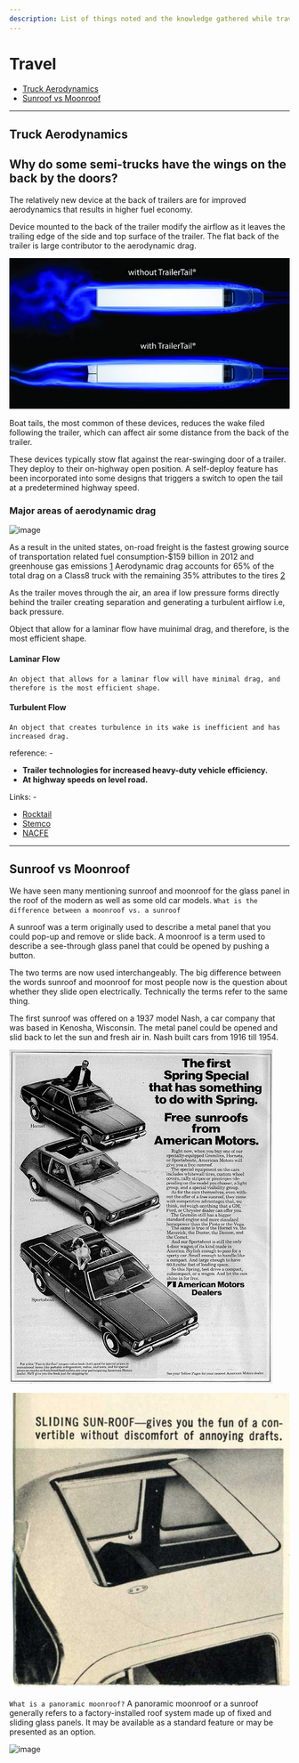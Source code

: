 ```yaml
---
description: List of things noted and the knowledge gathered while traveling is packaged here.
---
```

# Travel

- [Truck Aerodynamics](#Truck-Aerodynamics)
- [Sunroof vs Moonroof](#Sunroof-vs-Moonroof)


---
## Truck Aerodynamics
## Why do some semi-trucks have the wings on the back by the doors?

The relatively new device at the back of trailers are for improved aerodynamics that results in higher fuel economy.

Device mounted to the back of the trailer modify the airflow as it leaves the trailing edge of the side and top surface of the trailer. The flat back of the trailer is large contributor to the aerodynamic drag.

![](stemco-trailertail-airflow.jpg)

Boat tails, the most common of these devices, reduces the wake filed following the trailer, which can affect air some distance from the back of the trailer.

These devices typically stow flat against the rear-swinging door of a trailer. They deploy to their on-highway open position. A self-deploy feature has been incorporated into some designs that triggers a switch to open the tail at a predetermined highway speed.

### Major areas of aerodynamic drag

![image](https://rocketail.com/wp-content/uploads/2018/11/techn-pg_diag_03.jpg)

As a result in the united states, on-road freight is the fastest growing source of transportation related fuel consumption-$159 billion in 2012 and greenhouse gas emissions [1](truck_aerodynamics.md#Trailer-technologies-for-increased-heavy-duty-vehicle-efficiency) Aerodynamic drag accounts for 65% of the total drag on a Class8 truck with the remaining 35% attributes to the tires [2](truck_aerodynamics.md#At-highway-speeds-on-level-road)

As the trailer moves through the air, an area if low pressure forms directly behind the trailer creating separation and generating a turbulent airflow i.e, back pressure.

Object that allow for a laminar flow have muinimal drag, and therefore, is the most efficient shape.

#### Laminar Flow

```text
An object that allows for a laminar flow will have minimal drag, and therefore is the most efficient shape.
```

#### Turbulent Flow

```text
An object that creates turbulence in its wake is inefficient and has increased drag.
```

reference: -
* **Trailer technologies for increased heavy-duty vehicle efficiency.**
* **At highway speeds on level road.**

Links: -

* [Rocktail](https://rocketail.com/technology/)
* [Stemco](http://www.stemco.com/product/trailertail/)
* [NACFE](https://nacfe.org/technology/trailer-rear-devices/)

---

## Sunroof vs Moonroof
We have seen many mentioning sunroof and moonroof for the glass panel in the roof of the modern as well as some old car models. `What is the difference between a moonroof vs. a sunroof`

A sunroof was a term originally used to describe a metal panel that you could pop-up and remove or slide back. A moonroof is a term used to describe a see-through glass panel that could be opened by pushing a button.

The two terms are now used interchangeably. The big difference between the words sunroof and moonroof for most people now is the question about whether they slide open electrically. Technically the terms refer to the same thing.

The first sunroof was offered on a 1937 model Nash, a car company that was based in Kenosha, Wisconsin. The metal panel could be opened and slid back to let the sun and fresh air in. Nash built cars from 1916 till 1954.

![Image](71sunrof.jpg)

![Image](2009-12-9_58Peugeot403SunroofWeb-Large.jpg)

`What is a panoramic moonroof?` A panoramic moonroof or a sunroof generally refers to a factory-installed roof system made up of fixed and sliding glass panels. It may be available as a standard feature or may be presented as an option.

![image](https://www.autolist.com/6tuem73u73an/3tGaFMlUAESEg6gkkykkk0/622dec7c6a709c23cd50a56011d51cd7/sunroof-vs-moonroof-1166c.jpg)



